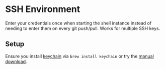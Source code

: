 # SSH Environment

Enter your credentials once when starting the shell instance instead of needing to enter them on every git push/pull. Works for multiple SSH keys.

## Setup

Ensure you install [keychain](https://www.funtoo.org/Keychain) via `brew install keychain` or try the [manual download](https://github.com/funtoo/keychain/releases).
